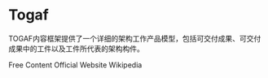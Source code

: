 # Togaf

TOGAF内容框架提供了一个详细的架构工作产品模型，包括可交付成果、可交付成果中的工件以及工件所代表的架构构件。

<ResourceGroupTitle>Free Content</ResourceGroupTitle>
<BadgeLink colorScheme='yellow' badgeText='Read' href='https://www.opengroup.org/togaf'>Official Website</BadgeLink>
<BadgeLink colorScheme='yellow' badgeText='Read' href='https://en.wikipedia.org/wiki/The_Open_Group_Architecture_Framework'>Wikipedia</BadgeLink>
